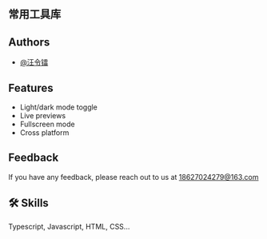 
## 常用工具库
## Authors

- [@汪令镭](https://github.com/wanglinglei?tab=repositories)


## Features

- Light/dark mode toggle
- Live previews
- Fullscreen mode
- Cross platform


## Feedback

If you have any feedback, please reach out to us at 18627024279@163.com


## 🛠 Skills
Typescript, Javascript, HTML, CSS...


